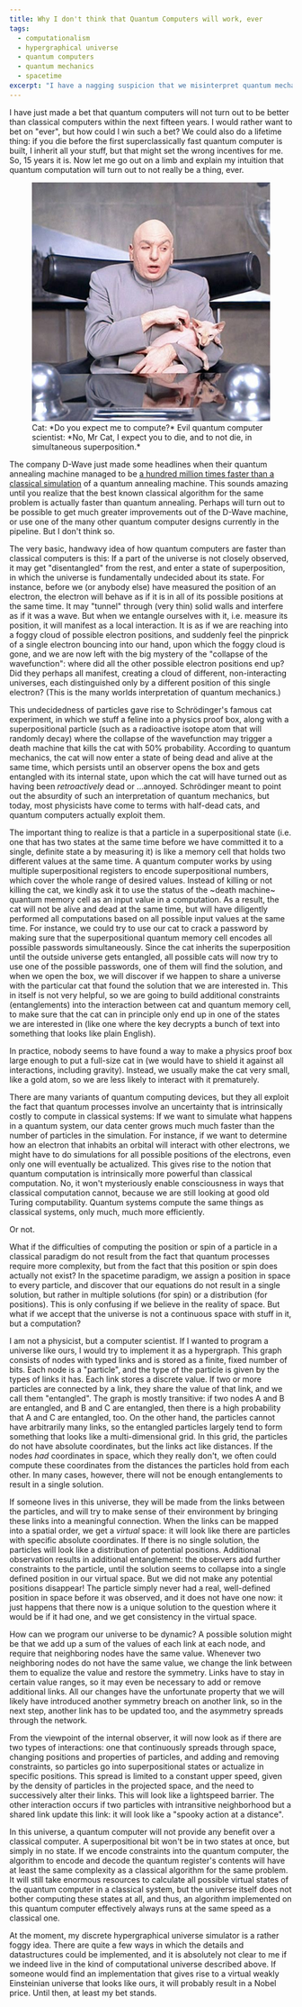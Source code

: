 ```yaml
---
title: Why I don't think that Quantum Computers will work, ever
tags: 
  - computationalism
  - hypergraphical universe
  - quantum computers
  - quantum mechanics
  - spacetime
excerpt: "I have a nagging suspicion that we misinterpret quantum mechanics. I am probably wrong, but I believe that quantum computers may always be outperformed by classical algorithms."
---
```


I have just made a bet that quantum computers will not turn out to be better than classical computers within the next fifteen years. I would rather want to bet on "ever", but how could I win such a bet? We could also do a lifetime thing: if you die before the first superclassically fast quantum computer is built, I inherit all your stuff, but that might set the wrong incentives for me. So, 15 years it is. Now let me go out on a limb and explain my intuition that quantum computation will turn out to not really be a thing, ever.


<figure>
     <img src="/images/quantum-computers-wont-work/schroedinger-cat.jpg">
     <figcaption>Cat: *Do you expect me to compute?*
                 Evil quantum computer scientist: *No, Mr Cat, I expect you to die, and to not die, in simultaneous superposition.*
</figcaption>
</figure>

The company D-Wave just made some headlines when their quantum annealing machine managed to be [a hundred million times faster than a classical simulation](http://news.mit.edu/2015/3q-scott-aaronson-google-quantum-computing-paper-1211) of a quantum annealing machine. This sounds amazing until you realize that the best known classical algorithm for the same problem is actually faster than quantum annealing. Perhaps will turn out to be possible to get much greater improvements out of the D-Wave machine, or use one of the many other quantum computer designs currently in the pipeline. But I don't think so.

The very basic, handwavy idea of how quantum computers are faster than classical computers is this: If a part of the universe is not closely observed, it may get "disentangled" from the rest, and enter a state of superposition, in which the universe is fundamentally undecided about its state. For instance, before we (or anybody else) have measured the position of an electron, the electron will behave as if it is in all of its possible positions at the same time. It may "tunnel" through (very thin) solid walls and interfere as if it was a wave. But when we entangle ourselves with it, i.e. measure its position, it will manifest as a local interaction. It is as if we are reaching into a foggy cloud of possible electron positions, and suddenly feel the pinprick of a single electron bouncing into our hand, upon which the foggy cloud is gone, and we are now left with the big mystery of the "collapse of the wavefunction": where did all the other possible electron positions end up? Did they perhaps all manifest, creating a cloud of different, non-interacting universes, each distinguished only by a different position of this single electron? (This is the many worlds interpretation of quantum mechanics.)

This undecidedness of particles gave rise to Schrödinger's famous cat experiment, in which we stuff a feline into a physics proof box, along with a superpositional particle (such as a radioactive isotope atom that will randomly decay) where the collapse of the wavefunction may trigger a death machine that kills the cat with 50% probability. According to quantum mechanics, the cat will now enter a state of being dead and alive at the same time, which persists until an observer opens the box and gets entangled with its internal state, upon which the cat will have turned out as having been _retroactively_ dead or ...annoyed. Schrödinger meant to point out the absurdity of such an interpretation of quantum mechanics, but today, most physicists have come to terms with half-dead cats, and quantum computers actually exploit them.

The important thing to realize is that a particle in a superpositional state (i.e. one that has two states at the same time before we have committed it to a single, definite state a by measuring it) is like a memory cell that holds two different values at the same time. A quantum computer works by using multiple superpositional registers to encode superpositional numbers, which cover the whole range of desired values. Instead of killing or not killing the cat, we kindly ask it to use the status of the ~death machine~ quantum memory cell as an input value in a computation. As a result, the cat will not be alive and dead at the same time, but will have diligently performed all computations based on all possible input values at the same time. For instance, we could try to use our cat to crack a password by making sure that the superpositional quantum memory cell encodes all possible passwords simultaneously. Since the cat inherits the superposition until the outside universe gets entangled, all possible cats will now try to use one of the possible passwords, one of them will find the solution, and when we open the box, we will discover if we happen to share a universe with the particular cat that found the solution that we are interested in.
This in itself is not very helpful, so we are going to build additional constraints (entanglements) into the interaction between cat and quantum memory cell, to make sure that the cat can in principle only end up in one of the states we are interested in (like one where the key decrypts a bunch of text into something that looks like plain English).

In practice, nobody seems to have found a way to make a physics proof box large enough to put a full-size cat in (we would have to shield it against all interactions, including gravity). Instead, we usually make the cat very small, like a gold atom, so we are less likely to interact with it prematurely.

There are many variants of quantum computing devices, but they all exploit the fact that quantum processes involve an uncertainty that is intrinsically costly to compute in classical systems: If we want to simulate what happens in a quantum system, our data center grows much much faster than the number of particles in the simulation. For instance, if we want to determine how an electron that inhabits an orbital will interact with other electrons, we might have to do simulations for all possible positions of the electrons, even only one will eventually be actualized. This gives rise to the notion that quantum computation is intrinsically more powerful than classical computation. No, it won't mysteriously enable consciousness in ways that classical computation cannot, because we are still looking at good old Turing computability. Quantum systems compute the same things as classical systems, only much, much more efficiently.

Or not.

What if the difficulties of computing the position or spin of a particle in a classical paradigm do not result from the fact that quantum processes require more complexity, but from the fact that this position or spin does actually not exist? In the spacetime paradigm, we assign a position in space to every particle, and discover that our equations do not result in a single solution, but rather in multiple solutions (for spin) or a distribution (for positions). This is only confusing if we believe in the reality of space. But what if we accept that the universe is not a continuous space with stuff in it, but a computation?

I am not a physicist, but a computer scientist. If I wanted to program a universe like ours, I would try to implement it as a hypergraph. This graph consists of nodes with typed links and is stored as a finite, fixed number of bits. Each node is a "particle", and the type of the particle is given by the types of links it has. Each link stores a discrete value. If two or more particles are connected by a link, they share the value of that link, and we call them "entangled". The graph is mostly transitive: if two nodes A and B are entangled, and B and C are entangled, then there is a high probability that A and C are entangled, too. On the other hand, the particles cannot have arbitrarily many links, so the entangled particles largely tend to form something that looks like a multi-dimensional grid. In this grid, the particles do not have absolute coordinates, but the links act like distances. If the nodes _had_ coordinates in space, which they really don't, we often could compute these coordinates from the distances the particles hold from each other. In many cases, however, there will not be enough entanglements to result in a single solution.

If someone lives in this universe, they will be made from the links between the particles, and will try to make sense of their environment by bringing these links into a meaningful connection. When the links can be mapped into a spatial order, we get a _virtual_ space: it will look like there are particles with specific absolute coordinates. If there is no single solution, the particles will look like a distribution of potential positions. Additional observation results in additional entanglement: the observers add further constraints to the particle, until the solution seems to collapse into a single defined position in our virtual space. But we did not make any potential positions disappear! The particle simply never had a real, well-defined position in space before it was observed, and it does not have one now: it just happens that there now is a unique solution to the question where it would be if it had one, and we get consistency in the virtual space.

How can we program our universe to be dynamic? A possible solution might be that we add up a sum of the values of each link at each node, and require that neighboring nodes have the same value. Whenever two neighboring nodes do not have the same value, we change the link between them to equalize the value and restore the symmetry. Links have to stay in certain value ranges, so it may even be necessary to add or remove additional links. All our changes have the unfortunate property that we will likely have introduced another symmetry breach on another link, so in the next step, another link has to be updated too, and the asymmetry spreads through the network.

From the viewpoint of the internal observer, it will now look as if there are two types of interactions: one that continuously spreads through space, changing positions and properties of particles, and adding and removing constraints, so particles go into superpositional states or actualize in specific positions. This spread is limited to a constant upper speed, given by the density of particles in the projected space, and the need to successively alter their links. This will look like a lightspeed barrier. The other interaction occurs if two particles with intransitive neighborhood but a shared link update this link: it will look like a "spooky action at a distance".

In this universe, a quantum computer will not provide any benefit over a classical computer. A superpositional bit won't be in two states at once, but simply in no state. If we encode constraints into the quantum computer, the algorithm to encode and decode the quantum register's contents will have at least the same complexity as a classical algorithm for the same problem. It will still take enormous resources to calculate all possible virtual states of the quantum computer in a classical system, but the universe itself does not bother computing these states at all, and thus, an algorithm implemented on this quantum computer effectively always runs at the same speed as a classical one.

At the moment, my discrete hypergraphical universe simulator is a rather foggy idea. There are quite a few ways in which the details and datastructures could be implemented, and it is absolutely not clear to me if we indeed live in the kind of computational universe described above. If someone would find an implementation that gives rise to a virtual weakly Einsteinian universe that looks like ours, it will probably result in a Nobel price. Until then, at least my bet stands.